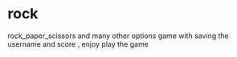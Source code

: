# rock
rock_paper_scissors and many other options game with saving the username and score , enjoy play the game
